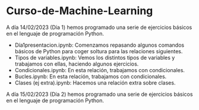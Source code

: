 # Curso-de-Machine-Learning

A día 14/02/2023 (Día 1) hemos programado una serie de ejercicios básicos en el lenguaje de programación Python.

- Día1presentacion.ipynb: Comenzamos repasando algunos comandos básicos de Python para coger soltura para las relaciones siguientes.
- Tipos de variables.ipynb: Vemos los distintos tipos de variables y trabajamos con ellas, haciendo algunos ejercicios.
- Condicionales.ipynb: En esta relación, trabajamos con condicionales.
- Bucles.ipynb: En esta relación, trabajamos con condicionales.
- Clases (ej extra).ipynb: Hacemos una relación extra sobre clases.


A día 15/02/2023 (Día 2) hemos programado una serie de ejercicios básicos en el lenguaje de programación Python.
